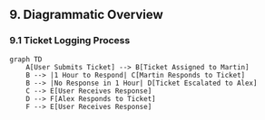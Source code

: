 ## 9. Diagrammatic Overview
### 9.1 Ticket Logging Process

```mermaid
graph TD
    A[User Submits Ticket] --> B[Ticket Assigned to Martin]
    B --> |1 Hour to Respond| C[Martin Responds to Ticket]
    B --> |No Response in 1 Hour| D[Ticket Escalated to Alex]
    C --> E[User Receives Response]
    D --> F[Alex Responds to Ticket]
    F --> E[User Receives Response]

